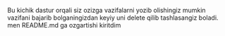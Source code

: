 Bu kichik dastur orqali siz ozizga vazifalarni yozib olishingiz mumkin vazifani bajarib bolganingizdan keyiy uni delete qilib tashlasangiz boladi. 
men README.md ga ozgartishi kiritdim
